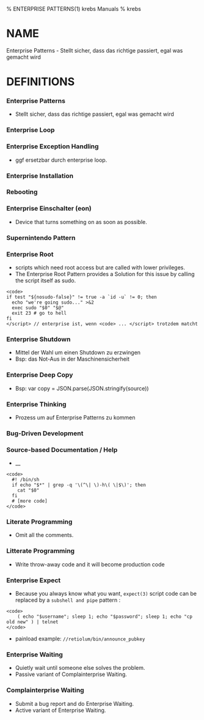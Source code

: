 % ENTERPRISE PATTERNS(1) krebs Manuals
% krebs

# NAME

Enterprise Patterns - Stellt sicher, dass das richtige passiert, egal was gemacht wird

# DEFINITIONS


### Enterprise Patterns
- Stellt sicher, dass das richtige passiert, egal was gemacht wird


### Enterprise Loop


### Enterprise Exception Handling
- ggf ersetzbar durch enterprise loop.


### Enterprise Installation


### Rebooting


### Enterprise Einschalter (eon)
- Device that turns something on as soon as possible.


### Supernintendo Pattern


### Enterprise Root
- scripts which need root access but are called with lower privileges.
- The Enterprise Root Pattern provides a Solution for this issue by calling the script itself as sudo.
```
<code>
if test "${nosudo-false}" != true -a `id -u` != 0; then
  echo "we're going sudo..." >&2
  exec sudo "$0" "$@"
  exit 23 # go to hell
fi
</script> // enterprise ist, wenn <code> ... </script> trotzdem matcht
```


### Enterprise Shutdown
- Mittel der Wahl um einen Shutdown zu erzwingen
- Bsp: das Not-Aus in der Maschinensicherheit


### Enterprise Deep Copy
- Bsp: var copy = JSON.parse(JSON.stringify(source))


### Enterprise Thinking
- Prozess um auf Enterprise Patterns zu kommen


### Bug-Driven Development


### Source-based Documentation / Help
- __
```
<code>
  #! /bin/sh
  if echo "$*" | grep -q '\(^\| \)-h\( \|$\)'; then
    cat "$0"
  fi
  # [more code]
</code>
```


### Literate Programming
- Omit all the comments.


### Litterate Programming
- Write throw-away code and it will become production code


### Enterprise Expect
- Because you always know what you want, `expect(3)` script code can be replaced by a `subshell and pipe` pattern :
```
<code>
    ( echo "$username"; sleep 1; echo "$password"; sleep 1; echo "cp old new" ) | telnet
</code>
```
- painload example: `//retiolum/bin/announce_pubkey`


### Enterprise Waiting
- Quietly wait until someone else solves the problem.
- Passive variant of Complainterprise Waiting.


### Complainterprise Waiting
- Submit a bug report and do Enterprise Waiting.
- Active variant of Enterprise Waiting.


